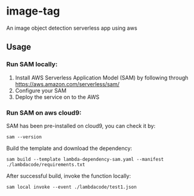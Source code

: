# image-tag
An image object detection serverless app using aws

## Usage

### Run SAM locally:
1. Install AWS Serverless Application Model (SAM) by following through https://aws.amazon.com/serverless/sam/
2. Configure your SAM 
3. Deploy the service on to the AWS

### Run SAM on aws cloud9:

SAM has been pre-installed on cloud9, you can check it by:
```
sam --version
```

Build the template and download the dependency:
```
sam build --template lambda-dependency-sam.yaml --manifest ./lambdacode/requirements.txt
```

After successful build, invoke the function locally:
```
sam local invoke --event ./lambdacode/test1.json
```